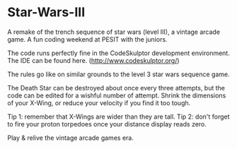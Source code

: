 Star-Wars-III
=============

A remake of the trench sequence of star wars (level III), a vintage arcade game. A fun coding weekend at PESIT with the juniors.

The code runs perfectly fine in the CodeSkulptor development environment. The IDE can be found here. (http://www.codeskulptor.org/)

The rules go like on similar grounds to the level 3 star wars sequence game.

The Death Star can be destroyed about once every three attempts, but the code can be edited for a wishful number of attempt. Shrink the dimensions of your X-Wing, or reduce your velocity if you find it too tough.

Tip 1: remember that X-Wings are wider than they are tall. 
Tip 2: don't forget to fire your proton torpedoes once your distance display reads zero.

Play & relive the vintage arcade games era.
